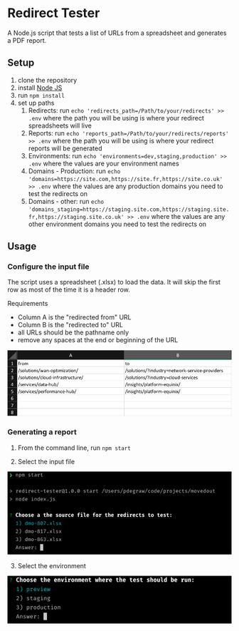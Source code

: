 # Redirect Tester

A Node.js script that tests a list of URLs from a spreadsheet and generates a PDF report.

## Setup

1. clone the repository
2. install [Node JS](https://nodejs.org/en/)
3. run `npm install`
4. set up paths
    1. Redirects: run `echo 'redirects_path=/Path/to/your/redirects' >> .env` where the path you will be using is where your redirect spreadsheets will live
    2. Reports: run `echo 'reports_path=/Path/to/your/redirects/reports' >> .env` where the path you will be using is where your redirect reports will be generated
    3. Environments: run `echo 'environments=dev,staging,production' >> .env` where the values are your environment names
    4. Domains - Production: run `echo 'domains=https://site.com,https://site.fr,https://site.co.uk' >> .env` where the values are any production domains you need to test the redirects on
    5. Domains - other: run `echo 'domains_staging=https://staging.site.com,https://staging.site.fr,https://staging.site.co.uk' >> .env` where the values are any other environment domains you need to test the redirects on

## Usage

### Configure the input file

The script uses a spreadsheet (.xlsx) to load the data. It will skip the first row as most of the time it is a header row.

Requirements

- Column A is the "redirected from" URL
- Column B is the "redirected to" URL
- all URLs should be the pathname only
- remove any spaces at the end or beginning of the URL

![spreadsheet screenshot](media/readme/spreadsheet-redirect-format.png)

### Generating a report

1. From the command line, run `npm start`

2. Select the input file

![select file](media/readme/select-input-file.png)

3. Select the environment

![select environment](media/readme/select-environment.png)